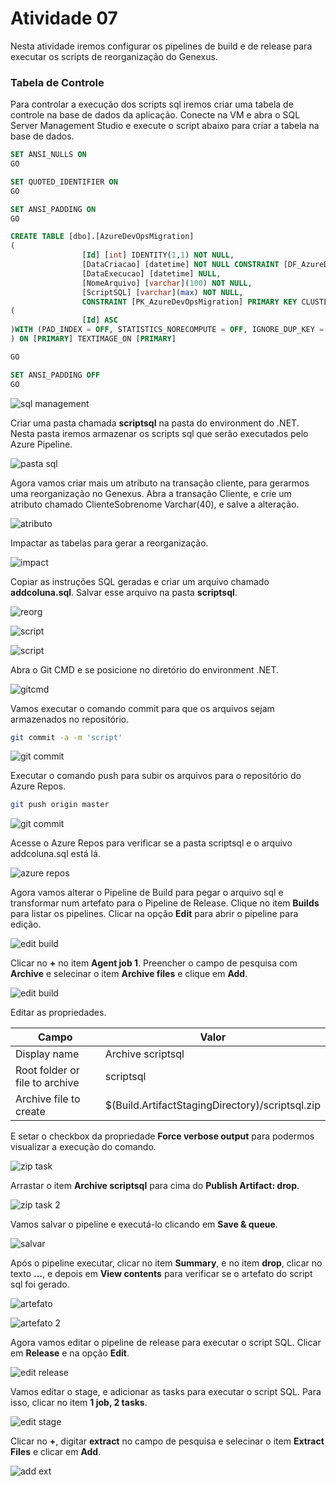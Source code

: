 # Atividade 07

Nesta atividade iremos configurar os pipelines de build e de release para executar os scripts de reorganização do Genexus.

### Tabela de Controle

Para controlar a execução dos scripts sql iremos criar uma tabela de controle na base de dados da aplicação. Conecte na VM e abra o SQL Server Management Studio e execute o script abaixo para criar a tabela na base de dados.

```sql 
SET ANSI_NULLS ON
GO

SET QUOTED_IDENTIFIER ON
GO

SET ANSI_PADDING ON
GO

CREATE TABLE [dbo].[AzureDevOpsMigration]
(
                [Id] [int] IDENTITY(1,1) NOT NULL,
                [DataCriacao] [datetime] NOT NULL CONSTRAINT [DF_AzureDevOpsMigration_DataCriacao]  DEFAULT (getdate()),
                [DataExecucao] [datetime] NULL,
                [NomeArquivo] [varchar](100) NOT NULL,
                [ScriptSQL] [varchar](max) NOT NULL,
                CONSTRAINT [PK_AzureDevOpsMigration] PRIMARY KEY CLUSTERED 
(
                [Id] ASC
)WITH (PAD_INDEX = OFF, STATISTICS_NORECOMPUTE = OFF, IGNORE_DUP_KEY = OFF, ALLOW_ROW_LOCKS = ON, ALLOW_PAGE_LOCKS = ON) ON [PRIMARY]
) ON [PRIMARY] TEXTIMAGE_ON [PRIMARY]

GO

SET ANSI_PADDING OFF
GO

```

![sql management](../imagens/sqlscript1.png)

Criar uma pasta chamada **scriptsql** na pasta do environment do .NET. Nesta pasta iremos armazenar os scripts sql que serão executados pelo Azure Pipeline.

![pasta sql](../imagens/sqlscript2.png)

Agora vamos criar mais um atributo na transação cliente, para gerarmos uma reorganização no Genexus. Abra a transação Cliente, e crie um atributo chamado ClienteSobrenome Varchar(40), e salve a alteração.

![atributo](../imagens/sqlscript3.png)

Impactar as tabelas para gerar a reorganização.

![impact](../imagens/sqlscript4.png)

Copiar as instruções SQL geradas e criar um arquivo chamado **addcoluna.sql**. Salvar esse arquivo na pasta **scriptsql**.

![reorg](../imagens/sqlscript5.png)

![script](../imagens/sqlscript6.png)

![script](../imagens/sqlscript7.png)

Abra o Git CMD e se posicione no diretório do environment .NET.

![gitcmd](../imagens/sqlscript8.png)

Vamos executar o comando commit para que os arquivos sejam armazenados no repositório.

```bash
git commit -a -m 'script'
```

![git commit](../imagens/sqlscript9.png)

Executar o comando push para subir os arquivos para o repositório do Azure Repos.

```bash
git push origin master
```

![git commit](../imagens/sqlscript10.png)

Acesse o Azure Repos para verificar se a pasta scriptsql e o arquivo addcoluna.sql está lá.

![azure repos](../imagens/sqlscript11.png)

Agora vamos alterar o Pipeline de Build para pegar o arquivo sql e transformar num artefato para o Pipeline de Release.
Clique no item **Builds** para listar os pipelines. Clicar na opção **Edit** para abrir o pipeline para edição.

![edit build](../imagens/sqlscript12.png)

Clicar no **+** no item **Agent job 1**. Preencher o campo de pesquisa com **Archive** e selecinar o item **Archive files** e clique em **Add**.

![edit build](../imagens/sqlscript13.png)

Editar as propriedades.

| Campo | Valor | 
| --- | --- |
| Display name | Archive scriptsql |
| Root folder or file to archive | scriptsql |
| Archive file to create | $(Build.ArtifactStagingDirectory)/scriptsql.zip |

E setar o checkbox da propriedade **Force verbose output** para podermos visualizar a execução do comando.

![zip task](../imagens/sqlscript14.png)

Arrastar o item **Archive scriptsql** para cima do **Publish Artifact: drop**.

![zip task 2](../imagens/sqlscript15.png)

Vamos salvar o pipeline e executá-lo clicando em **Save & queue**.

![salvar](../imagens/sqlscript16.png)

Após o pipeline executar, clicar no item **Summary**, e no item **drop**, clicar no texto **...**, e depois em **View contents** para verificar se o artefato do script sql foi gerado.

![artefato](../imagens/sqlscript17.png)

![artefato 2](../imagens/sqlscript18.png)

Agora vamos editar o pipeline de release para executar o script SQL. Clicar em **Release** e na opção **Edit**.

![edit release](../imagens/sqlscript19.png)

Vamos editar o stage, e adicionar as tasks para executar o script SQL. Para isso, clicar no item **1 job, 2 tasks**. 

![edit stage](../imagens/sqlscript20.png)

Clicar no **+**, digitar **extract** no campo de pesquisa e selecinar o item **Extract Files** e clicar em **Add**.

![add ext](../imagens/sqlscript21.png)